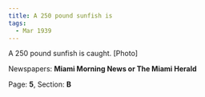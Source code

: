```yaml
---  
title: A 250 pound sunfish is  
tags:  
  - Mar 1939  
---  
```

  
A 250 pound sunfish is caught. [Photo]  
  
Newspapers: **Miami Morning News or The Miami Herald**  
  
Page: **5**, Section: **B** 

